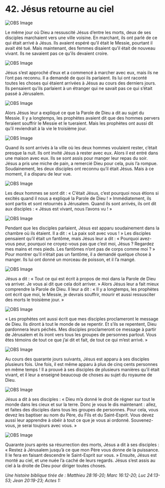 # 42. Jésus retourne au ciel

![OBS Image](https://cdn.door43.org/obs/jpg/360px/obs-en-42-01.jpg)

Le même jour où Dieu a ressuscité Jésus d’entre les morts, deux de ses disciples marchaient vers une ville voisine. En marchant, ils ont parlé de ce qui était arrivé à Jésus. Ils avaient espéré qu’il était le Messie, pourtant il avait été tué. Mais maintenant, des femmes disaient qu’il était de nouveau vivant. Ils ne savaient pas ce qu’ils devaient croire.

![OBS Image](https://cdn.door43.org/obs/jpg/360px/obs-en-42-02.jpg)

Jésus s’est approché d’eux et a commencé à marcher avec eux, mais ils ne l’ont pas reconnu. Il a demandé de quoi ils parlaient. Ils lui ont raconté toutes les choses qui étaient arrivées à Jésus au cours des derniers jours. Ils pensaient qu’ils parlaient à un étranger qui ne savait pas ce qui s’était passé à Jérusalem.

![OBS Image](https://cdn.door43.org/obs/jpg/360px/obs-en-42-03.jpg)

Alors Jésus leur a expliqué ce que la Parole de Dieu a dit au sujet du Messie. Il y a longtemps, les prophètes avaient dit que des hommes pervers feraient souffrir le Messie et le tueraient. Mais les prophètes ont aussi dit qu’il reviendrait à la vie le troisième jour.

![OBS Image](https://cdn.door43.org/obs/jpg/360px/obs-en-42-04.jpg)

Quand ils sont arrivés à la ville où les deux hommes voulaient rester, c’était presque la nuit. Ils ont invité Jésus à rester avec eux. Alors il est entré dans une maison avec eux. Ils se sont assis pour manger leur repas du soir. Jésus a pris une miche de pain, a remercié Dieu pour cela, puis l’a rompue. Soudainement, les deux disciples ont reconnu qu’il était Jésus. Mais à ce moment, il a disparu de leur vue.

![OBS Image](https://cdn.door43.org/obs/jpg/360px/obs-en-42-05.jpg)

Les deux hommes se sont dit : « C’était Jésus, c’est pourquoi nous étions si excités quand il nous a expliqué la Parole de Dieu ! » Immédiatement, ils sont partis et sont retournés à Jérusalem. Quand ils sont arrivés, ils ont dit aux disciples : « Jésus est vivant, nous l’avons vu ! »

![OBS Image](https://cdn.door43.org/obs/jpg/360px/obs-en-42-06.jpg)

Pendant que les disciples parlaient, Jésus est apparu soudainement dans la chambre où ils étaient. Il a dit : « La paix soit avec vous ! » Les disciples pensaient qu’il était un fantôme, mais Jésus leur a dit : « Pourquoi avez-vous peur, pourquoi ne croyez-vous pas que c’est moi, Jésus ? Regardez mes mains et mes pieds. Les fantômes n’ont pas de corps comme moi ? » Pour montrer qu’il n’était pas un fantôme, il a demandé quelque chose à manger. Ils lui ont donné un morceau de poisson, et il l’a mangé.

![OBS Image](https://cdn.door43.org/obs/jpg/360px/obs-en-42-07.jpg)

Jésus a dit : « Tout ce qui est écrit à propos de moi dans la Parole de Dieu va arriver. Je vous ai dit que cela doit arriver. » Alors Jésus leur a fait mieux comprendre la Parole de Dieu. Il leur a dit : « Il y a longtemps, les prophètes ont écrit que moi, le Messie, je devrais souffrir, mourir et aussi ressusciter des morts le troisième jour. »

![OBS Image](https://cdn.door43.org/obs/jpg/360px/obs-en-42-08.jpg)

« Les prophètes ont aussi écrit que mes disciples proclameront le message de Dieu. Ils diront à tout le monde de se repentir. Et s’ils se repentent, Dieu pardonnera leurs péchés. Mes disciples proclameront ce message à partir de Jérusalem et ils iront vers tous les groupes de personnes partout. Vous êtes témoins de tout ce que j’ai dit et fait, de tout ce qui m’est arrivé. »

![OBS Image](https://cdn.door43.org/obs/jpg/360px/obs-en-42-09.jpg)

Au cours des quarante jours suivants, Jésus est apparu à ses disciples plusieurs fois. Une fois, il est même apparu à plus de cinq cents personnes en même temps ! Il a prouvé à ses disciples de plusieurs manières qu’il était vivant, et il leur a enseigné beaucoup de choses au sujet du royaume de Dieu.

![OBS Image](https://cdn.door43.org/obs/jpg/360px/obs-en-42-10.jpg)

Jésus a dit à ses disciples : « Dieu m’a donné le droit de régner sur tout le monde dans les cieux et sur la terre. Donc je vous le dis maintenant : allez, et faites des disciples dans tous les groupes de personnes. Pour cela, vous devez les baptiser au nom du Père, du Fils et du Saint-Esprit. Vous devez aussi leur apprendre à obéir à tout ce que je vous ai ordonné. Souvenez-vous, je serai toujours avec vous. »

![OBS Image](https://cdn.door43.org/obs/jpg/360px/obs-en-42-11.jpg)

Quarante jours après sa résurrection des morts, Jésus a dit à ses disciples : « Restez à Jérusalem jusqu’à ce que mon Père vous donne de la puissance. Il le fera en faisant descendre le Saint-Esprit sur vous. » Ensuite, Jésus est monté au ciel, et une nuée l’a caché de leurs regards. Jésus s’est assis au ciel à la droite de Dieu pour diriger toutes choses.

_Une histoire biblique tirée de : Matthieu 28:16-20; Marc 16:12-20; Luc 24:13-53; Jean 20:19-23; Actes 1:_